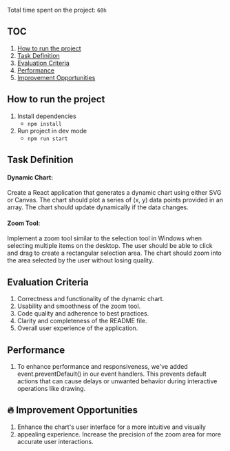 Total time spent on the project: `60h`

## TOC

1. [How to run the project](#How-to-run-the-project)
2. [Task Definition](#Task-Definition)
3. [Evaluation Criteria](#Evaluation-Criteria)
4. [Performance](#Performance)
5. [Improvement Opportunities](#Improvement-Opportunities)

## How to run the project

1. Install dependencies
   - `npm install`
2. Run project in dev mode
   - `npm run start`

## Task Definition

#### Dynamic Chart:

Create a React application that generates a dynamic chart using either SVG or Canvas.
The chart should plot a series of (x, y) data points provided in an array.
The chart should update dynamically if the data changes.

#### Zoom Tool:

Implement a zoom tool similar to the selection tool in Windows when selecting multiple items on the desktop.
The user should be able to click and drag to create a rectangular selection area.
The chart should zoom into the area selected by the user without losing quality.

## Evaluation Criteria

1. Correctness and functionality of the dynamic chart.
2. Usability and smoothness of the zoom tool.
3. Code quality and adherence to best practices.
4. Clarity and completeness of the README file.
5. Overall user experience of the application.

## Performance

1. To enhance performance and responsiveness, we've added event.preventDefault() in our event handlers. This prevents default actions that can cause delays or unwanted behavior during interactive operations like drawing.

## 🔥 Improvement Opportunities

1. Enhance the chart's user interface for a more intuitive and visually
2. appealing experience.
   Increase the precision of the zoom area for more accurate user interactions.
